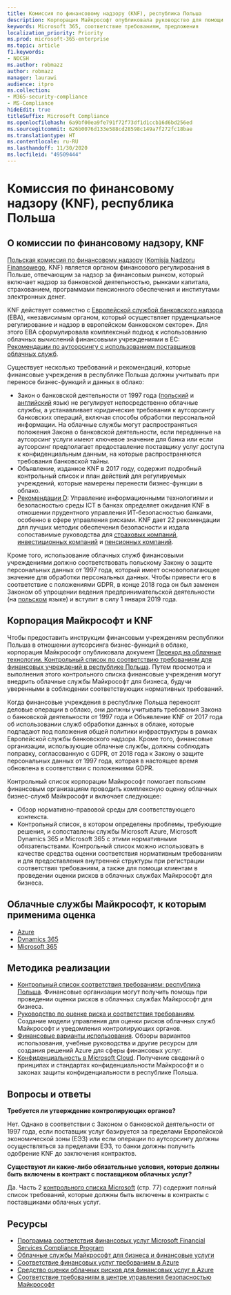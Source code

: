 ```yaml
---
title: Комиссия по финансовому надзору (KNF), республика Польша
description: Корпорация Майкрософт опубликовала руководство для помощи финансовым учреждениям в республике Польша с внедрением облака.
keywords: Microsoft 365, соответствие требованиям, предложения
localization_priority: Priority
ms.prod: microsoft-365-enterprise
ms.topic: article
f1.keywords:
- NOCSH
ms.author: robmazz
author: robmazz
manager: laurawi
audience: itpro
ms.collection:
- M365-security-compliance
- MS-Compliance
hideEdit: true
titleSuffix: Microsoft Compliance
ms.openlocfilehash: 6a9bf00ea9fe791f72f73df1d1ccb16d6bd256ed
ms.sourcegitcommit: 626b0076d133e588cd28598c149a7f272fc18bae
ms.translationtype: HT
ms.contentlocale: ru-RU
ms.lasthandoff: 11/30/2020
ms.locfileid: "49509444"
---
```

# <a name="financial-supervision-authority-knf-poland"></a>Комиссия по финансовому надзору (KNF), республика Польша

## <a name="about-the-knf"></a>О комиссии по финансовому надзору, KNF

[Польская комиссия по финансовому надзору](https://www.knf.gov.pl/en/) ([Komisja Nadzoru Finansowego](https://www.knf.gov.pl/), KNF) является органом финансового регулирования в Польше, отвечающим за надзор за финансовым рынком, который включает надзор за банковской деятельностью, рынками капитала, страхованием, программами пенсионного обеспечения и институтами электронных денег.

KNF действует совместно с [Европейской службой банковского надзора](https://eba.europa.eu/about-us) (EBA), «независимым органом, который осуществляет пруденциальное регулирование и надзор в европейском банковском секторе». Для этого EBA сформулировала комплексный подход к использованию облачных вычислений финансовыми учреждениями в ЕС: [Рекомендации по аутсорсингу с использованием поставщиков облачных служб](https://eba.europa.eu/documents/10180/2170121/Final+draft+Recommendations+on+Cloud+Outsourcing+%28EBA-Rec-2017-03%29.pdf/5fa5cdde-3219-4e95-946d-0c0d05494362).

Существует несколько требований и рекомендаций, которые финансовые учреждения в республике Польша должны учитывать при переносе бизнес-функций и данных в облако:

- Закон о банковской деятельности от 1997 года ([польский](https://www.nbp.pl/akty_prawne/ustawa_o_nbp/ustawa_o_nbp.pdf) и [английский](https://www.nbp.pl/en/aktyprawne/thebankingact.pdf) язык) не регулирует непосредственно облачные службы, а устанавливает юридические требования к аутсорсингу банковских операций, включая способы обработки персональной информации. На облачные службы могут распространяться положения Закона о банковской деятельности, если переданные на аутсорсинг услуги имеют ключевое значение для банка или если аутсорсинг предполагает предоставление поставщику услуг доступа к конфиденциальным данным, на которые распространяются требования банковской тайны.
- Объявление, изданное KNF в 2017 году, содержит подробный контрольный список и план действий для регулируемых учреждений, которые намерены перенести бизнес-функции в облако.
- [Рекомендации D](https://www.knf.gov.pl/knf/en/komponenty/img/Recommendation_D_44255.pdf): Управление информационными технологиями и безопасностью среды ICT в банках определяет ожидания KNF в отношении прудентного управления ИТ-безопасностью банками, особенно в сфере управления рисками. KNF дает 22 рекомендации для лучших методик обеспечения безопасности и издала сопоставимые руководства для [страховых компаний](https://www.knf.gov.pl/knf/en/komponenty/img/knf_136041_KNF_IT_Guidelines_for_Insurance_41850.pdf), [инвестиционных компаний](https://www.knf.gov.pl/knf/en/komponenty/img/knf_158416_Wytyczne_IT_firmy_inwestycyjne_eng_47464.pdf) и [пенсионных компаний](https://www.knf.gov.pl/knf/en/komponenty/img/knf_136042_KNF_IT_Guidelines_for_Pensions_41851.pdf).

Кроме того, использование облачных служб финансовыми учреждениями должно соответствовать польскому Закону о защите персональных данных от 1997 года, который имеет основополагающее значение для обработки персональных данных. Чтобы привести его в соответствие с положениями GDPR, в конце 2018 года он был заменен Законом об упрощении ведения предпринимательской деятельности (на [польском](https://orka.sejm.gov.pl/proc7.nsf/ustawy/2606_u.htm) языке) и вступит в силу 1 января 2019 года.

## <a name="microsoft-and-the-knf"></a>Корпорация Майкрософт и KNF

Чтобы предоставить инструкции финансовым учреждениям республики Польша в отношении аутсорсинга бизнес-функций в облаке, корпорация Майкрософт опубликовала документ [Переход на облачные технологии. Контрольный список по соответствию требованиям для финансовых учреждений в республике Польша](https://aka.ms/FinServ-Guide-Poland). Путем просмотра и выполнения этого контрольного списка финансовые учреждения могут внедрить облачные службы Майкрософт для бизнеса, будучи уверенными в соблюдении соответствующих нормативных требований.

Когда финансовые учреждения в республике Польша переносят деловые операции в облако, они должны учитывать требования Закона о банковской деятельности от 1997 года и Объявление KNF от 2017 года об использовании служб обработки данных в облаке, которые подпадают под положения общей политики инфраструктуры в рамках Европейской службы банковского надзора. Кроме того, финансовые организации, использующие облачные службы, должны соблюдать поправку, согласованную с GDPR, от 2018 года к Закону о защите персональных данных от 1997 года, которая в настоящее время обновлена в соответствии с положениями GDPR.

Контрольный список корпорации Майкрософт помогает польским финансовым организациям проводить комплексную оценку облачных бизнес-служб Майкрософт и включает следующее:

- Обзор нормативно-правовой среды для соответствующего контекста.
- Контрольный список, в котором определены проблемы, требующие решения, и сопоставлены службы Microsoft Azure, Microsoft Dynamics 365 и Microsoft 365 с этими нормативными обязательствами. Контрольный список можно использовать в качестве средства оценки соответствия нормативным требованиям и для предоставления внутренней структуры при регистрации соответствия требованиям, а также для помощи клиентам в проведении оценки рисков в облачных службах Майкрософт для бизнеса.

## <a name="microsoft-in-scope-cloud-services"></a>Облачные службы Майкрософт, к которым применима оценка

- [Azure](https://aka.ms/AzureCompliance)
- [Dynamics 365](https://aka.ms/d365-compliance-list)
- [Microsoft 365](https://aka.ms/o365-compliance-framework)

## <a name="how-to-implement"></a>Методика реализации

- [Контрольный список соответствия требованиям: республика Польша](https://aka.ms/FinServ-Guide-Poland). Финансовые организации могут получить помощь при проведении оценки рисков в облачных службах Майкрософт для бизнеса.
- [Руководство по оценке риска и соответствия требованиям](https://aka.ms/RiskGovernanceGuide). Создание модели управления для оценки рисков облачных служб Майкрософт и уведомления контролирующих органов.
- [Финансовые варианты использования](https://docs.microsoft.com/azure/industry/financial/). Обзоры вариантов использования, учебные руководства и другие ресурсы для создания решений Azure для сферы финансовых услуг.
- [Конфиденциальность в Microsoft Cloud](https://aka.ms/MCSPrivacy). Получение сведений о принципах и стандартах конфиденциальности Майкрософт и о законах защиты конфиденциальности в республике Польша.

## <a name="frequently-asked-questions"></a>Вопросы и ответы

**Требуется ли утверждение контролирующих органов?**

Нет. Однако в соответствии с Законом о банковской деятельности от 1997 года, если поставщик услуг базируется за пределами Европейской экономической зоны (ЕЭЗ) или если операции по аутсорсингу должны осуществляться за пределами ЕЭЗ, то банки должны получить одобрение KNF до заключения контрактов.

**Существуют ли какие-либо обязательные условия, которые должны быть включены в контракт с поставщиком облачных услуг?**

Да. Часть 2 [контрольного списка Microsoft](https://aka.ms/FinServ-Guide-Poland) (стр. 77) содержит полный список требований, которые должны быть включены в контракты с поставщиками облачных услуг.

## <a name="resources"></a>Ресурсы

- [Программа соответствия финансовых услуг Microsoft Financial Services Compliance Program](https://aka.ms/FSCP-Print)
- [Облачные службы Майкрософт для бизнеса и финансовые услуги](https://www.microsoft.com/trustcenter/cloudservices/financialservices)
- [Соответствие финансовых услуг требованиям в Azure](https://azure.microsoft.com/resources/videos/azurecon-2015-financial-services-compliance-in-azure/)
- [Средство оценки облачных рисков для финансовых услуг в Azure](https://servicetrust.microsoft.com/ViewPage/FFIECBlueprint?command=Download&downloadType=Document&downloadId=079a1973-711a-428f-9312-9ddd290cff7b&docTab=c726d5c0-2d1e-11e8-a485-57140ec19669_PaaS)
- [Соответствие требованиям в центре управления безопасностью Майкрософт](https://www.microsoft.com/trust-center/compliance/compliance-overview)

